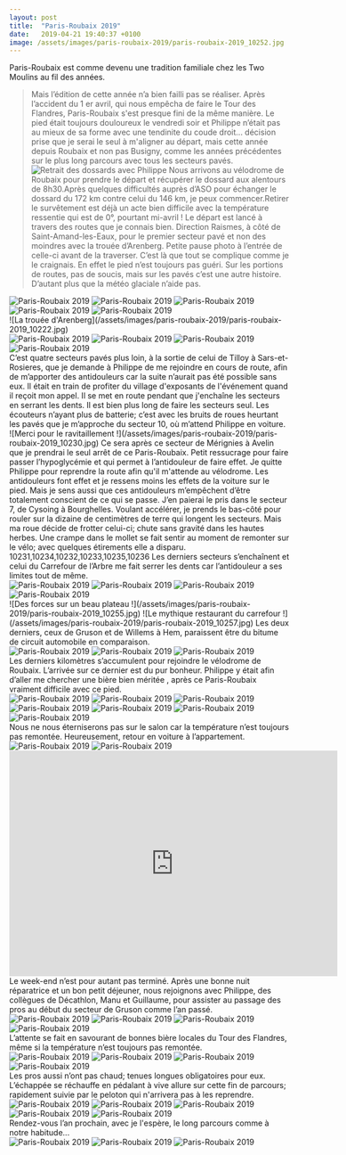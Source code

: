 ```yaml
---
layout: post
title:  "Paris-Roubaix 2019"
date:   2019-04-21 19:40:37 +0100
image: /assets/images/paris-roubaix-2019/paris-roubaix-2019_10252.jpg
---
```

Paris-Roubaix est comme devenu une tradition familiale chez les Two Moulins au fil des années.
> Mais l’édition de cette année n’a bien failli pas se réaliser.
Après l’accident du 1 er avril, qui nous empêcha de faire le Tour des Flandres, Paris-Roubaix s'est presque fini de la même manière.
Le pied était toujours douloureux le vendredi soir et Philippe n’était pas au mieux de sa forme avec une tendinite du coude droit... décision prise que je serai le seul à m'aligner au départ, mais cette année depuis Roubaix et non pas Busigny, comme les années précédentes sur le plus long parcours avec tous les secteurs pavés.
![Retrait des dossards avec Philippe](/assets/images/paris-roubaix-2019/paris-roubaix-2019_10220.jpg)
Nous arrivons au vélodrome de Roubaix pour prendre le départ et récupérer le dossard aux alentours de 8h30.Après quelques difficultés auprès d’ASO pour échanger le dossard du 172 km contre celui du 146 km, je peux commencer.Retirer le survêtement est déjà un acte bien difficile avec la température ressentie qui est de 0°, pourtant mi-avril !
Le départ est lancé à travers des routes que je connais bien. Direction Raismes, à côté de Saint-Amand-les-Eaux, pour le premier secteur pavé et non des moindres avec la trouée d’Arenberg.
Petite pause photo à l’entrée de celle-ci avant de la traverser. C’est là que tout se complique comme je le craignais. En effet le pied n’est toujours pas guéri. Sur les portions de routes, pas de soucis, mais sur les pavés c’est une autre histoire. D’autant plus que la météo glaciale n’aide pas.
<div class="gallery-box">
  <div class="gallery">
<img src="/assets/images/paris-roubaix-2019/paris-roubaix-2019_10221.jpg" title="Les choses sérieuses commencent" alt="Paris-Roubaix 2019" >
<img src="/assets/images/paris-roubaix-2019/paris-roubaix-2019_10222.jpg" title="La trouée d'Arenberg" alt="Paris-Roubaix 2019" >
<img src="/assets/images/paris-roubaix-2019/paris-roubaix-2019_10223.jpg" title="On sert les dents !" alt="Paris-Roubaix 2019" >
<img src="/assets/images/paris-roubaix-2019/paris-roubaix-2019_10224.jpg" title="" alt="Paris-Roubaix 2019" >
<img src="/assets/images/paris-roubaix-2019/paris-roubaix-2019_10225.jpg" title="" alt="Paris-Roubaix 2019" >
</div>
</div>
![La trouée d'Arenberg](/assets/images/paris-roubaix-2019/paris-roubaix-2019_10222.jpg)
<div class="gallery-box">
  <div class="gallery">
<img src="/assets/images/paris-roubaix-2019/paris-roubaix-2019_10226.jpg" title="" alt="Paris-Roubaix 2019" >
<img src="/assets/images/paris-roubaix-2019/paris-roubaix-2019_10227.jpg" title="" alt="Paris-Roubaix 2019" >
<img src="/assets/images/paris-roubaix-2019/paris-roubaix-2019_10228.jpg" title="Pont Gibus embouteillé" alt="Paris-Roubaix 2019" >
<img src="/assets/images/paris-roubaix-2019/paris-roubaix-2019_10229.jpg" title="" alt="Paris-Roubaix 2019" >
</div>
</div>
C’est quatre secteurs pavés plus loin, à la sortie de celui de Tilloy à Sars-et-Rosieres, que je demande à Philippe de me rejoindre en cours de route, afin de m’apporter des antidouleurs car la suite n’aurait pas été possible sans eux.
Il était en train de profiter du village d'exposants de l'événement quand il reçoit mon appel. Il se met en route pendant que j'enchaîne  les secteurs en serrant les dents.
Il est bien plus long de faire les secteurs seul. Les écouteurs n’ayant plus de batterie; c’est avec les bruits de roues heurtant les pavés que je m’approche du secteur 10, où m’attend Philippe en voiture.
![Merci pour le ravitaillement !](/assets/images/paris-roubaix-2019/paris-roubaix-2019_10230.jpg)
Ce sera après ce secteur de Mérignies à Avelin que je prendrai le seul arrêt de ce Paris-Roubaix. Petit ressucrage pour faire passer l’hypoglycémie et qui permet à l’antidouleur de faire effet.
Je quitte Philippe pour reprendre la route afin qu'il m'attende au vélodrome. Les antidouleurs font effet et je ressens moins les effets de la voiture sur le pied. Mais je sens aussi que ces antidouleurs m’empêchent d’être totalement conscient de ce qui se passe.
J’en paierai le pris dans le secteur 7, de Cysoing à Bourghelles. Voulant accélérer, je prends le bas-côté pour rouler sur la dizaine de centimètres de terre qui longent les secteurs. Mais ma roue décide de frotter celui-ci; chute sans gravité dans les hautes herbes.
Une crampe dans le mollet se fait sentir au moment de remonter sur le vélo; avec quelques étirements elle a disparu.
10231,10234,10232,10233,10235,10236
Les derniers secteurs s’enchaînent et celui du Carrefour de l’Arbre me fait serrer les dents car l’antidouleur a ses limites tout de même.
<div class="gallery-box">
  <div class="gallery">
<img src="/assets/images/paris-roubaix-2019/paris-roubaix-2019_10238.jpg" title="On sert les dents !" alt="Paris-Roubaix 2019" >
<img src="/assets/images/paris-roubaix-2019/paris-roubaix-2019_10239.jpg" title="" alt="Paris-Roubaix 2019" >
<img src="/assets/images/paris-roubaix-2019/paris-roubaix-2019_10240.jpg" title="" alt="Paris-Roubaix 2019" >
<img src="/assets/images/paris-roubaix-2019/paris-roubaix-2019_10241.jpg" title="" alt="Paris-Roubaix 2019" >
</div>
</div>
![Des forces sur un beau plateau !](/assets/images/paris-roubaix-2019/paris-roubaix-2019_10255.jpg)
![Le mythique restaurant du carrefour !](/assets/images/paris-roubaix-2019/paris-roubaix-2019_10257.jpg)
Les deux derniers, ceux de Gruson et de Willems à Hem, paraissent être du bitume de circuit automobile en comparaison.
<div class="gallery-box">
  <div class="gallery">
<img src="/assets/images/paris-roubaix-2019/paris-roubaix-2019_10242.jpg" title="En avant pour Gruson" alt="Paris-Roubaix 2019" >
<img src="/assets/images/paris-roubaix-2019/paris-roubaix-2019_10243.jpg" title="Ca roule tout seul ici !" alt="Paris-Roubaix 2019" >
<img src="/assets/images/paris-roubaix-2019/paris-roubaix-2019_10244.jpg" title="" alt="Paris-Roubaix 2019" >
</div>
</div>
Les derniers kilomètres s’accumulent pour rejoindre le vélodrome de Roubaix.
L’arrivée sur ce dernier est du pur bonheur. Philippe y était afin d’aller me chercher une bière bien méritée , après ce Paris-Roubaix vraiment difficile avec ce pied.
<div class="gallery-box">
  <div class="gallery">
<img src="/assets/images/paris-roubaix-2019/paris-roubaix-2019_10245.jpg" title="Ambiance inchangée " alt="Paris-Roubaix 2019" >
<img src="/assets/images/paris-roubaix-2019/paris-roubaix-2019_10246.jpg" title="" alt="Paris-Roubaix 2019" >
<img src="/assets/images/paris-roubaix-2019/paris-roubaix-2019_10247.jpg" title="Fatigue ... " alt="Paris-Roubaix 2019" >
<img src="/assets/images/paris-roubaix-2019/paris-roubaix-2019_10248.jpg" title="" alt="Paris-Roubaix 2019" >
<img src="/assets/images/paris-roubaix-2019/paris-roubaix-2019_10250.jpg" title="" alt="Paris-Roubaix 2019" >
<img src="/assets/images/paris-roubaix-2019/paris-roubaix-2019_10251.jpg" title="C'est fini !" alt="Paris-Roubaix 2019" >
<img src="/assets/images/paris-roubaix-2019/paris-roubaix-2019_10252.jpg" title="Plus que 75 m ! " alt="Paris-Roubaix 2019" >
</div>
</div>
Nous ne nous éterniserons pas sur le salon car la température n’est toujours pas remontée. Heureusement, retour en voiture à l’appartement.
<div class="gallery-box">
  <div class="gallery">
<img src="/assets/images/paris-roubaix-2019/paris-roubaix-2019_10253.jpg" title="A l'année prochaine" alt="Paris-Roubaix 2019" >
<img src="/assets/images/paris-roubaix-2019/paris-roubaix-2019_10254.jpg" title="Trouvé !" alt="Paris-Roubaix 2019" >
</div>
</div>

<center><iframe src="https://www.strava.com/activities/2286510493/embed/96e7f741261014c8df800987d898a113041ebc56" width="590" height="405" frameborder="0" scrolling="no"></iframe></center>
Le week-end n’est pour autant pas terminé. Après une bonne nuit réparatrice et un bon petit déjeuner, nous rejoignons avec Philippe, des collègues de Décathlon, Manu et Guillaume, pour assister au passage des pros au début du secteur de Gruson comme l’an passé.

<div class="gallery-box">
  <div class="gallery">
<img src="/assets/images/paris-roubaix-2019/paris-roubaix-2019_10258.jpg" title="" alt="Paris-Roubaix 2019" >
<img src="/assets/images/paris-roubaix-2019/paris-roubaix-2019_10259.jpg" title="Les risques du métier !" alt="Paris-Roubaix 2019" >
<img src="/assets/images/paris-roubaix-2019/paris-roubaix-2019_10260.jpg" title="Bien installés" alt="Paris-Roubaix 2019" >
<img src="/assets/images/paris-roubaix-2019/paris-roubaix-2019_10261.jpg" title="Confortable !" alt="Paris-Roubaix 2019" >
</div>
</div>
L’attente se fait en savourant de bonnes bière locales du Tour des Flandres, même si la température n’est toujours pas remontée.

<div class="gallery-box">
  <div class="gallery">
<img src="/assets/images/paris-roubaix-2019/paris-roubaix-2019_10262.jpg" title="Sep Vanmarcke" alt="Paris-Roubaix 2019" >
<img src="/assets/images/paris-roubaix-2019/paris-roubaix-2019_10263.jpg" title="Nils Politt et Sep Vanmarcke" alt="Paris-Roubaix 2019" >
<img src="/assets/images/paris-roubaix-2019/paris-roubaix-2019_10264.jpg" title="Peter Sagan et Philippe Gilbert" alt="Paris-Roubaix 2019" >
<img src="/assets/images/paris-roubaix-2019/paris-roubaix-2019_10265.jpg" title="Philippe Gilbert et Nils Politt" alt="Paris-Roubaix 2019" >
</div>
</div>
Les pros aussi n’ont pas chaud; tenues longues obligatoires pour eux. L’échappée se réchauffe en pédalant à vive allure sur cette fin de parcours; rapidement suivie par le peloton qui n'arrivera pas à les reprendre.

<div class="gallery-box">
  <div class="gallery">
<img src="/assets/images/paris-roubaix-2019/paris-roubaix-2019_10266.jpg" title="" alt="Paris-Roubaix 2019" >
<img src="/assets/images/paris-roubaix-2019/paris-roubaix-2019_10267.jpg" title="Drapeau connu" alt="Paris-Roubaix 2019" >
<img src="/assets/images/paris-roubaix-2019/paris-roubaix-2019_10268.jpg" title="Je les connais ceux là !" alt="Paris-Roubaix 2019" >
<img src="/assets/images/paris-roubaix-2019/paris-roubaix-2019_10269.jpg" title="" alt="Paris-Roubaix 2019" >
<img src="/assets/images/paris-roubaix-2019/paris-roubaix-2019_10271.jpg" title="Notre ami Greg " alt="Paris-Roubaix 2019" >
</div>
</div>
Rendez-vous l’an prochain, avec je l'espère, le long parcours comme à notre habitude...

<div class="gallery-box">
  <div class="gallery">
<img src="/assets/images/paris-roubaix-2019/paris-roubaix-2019_10272.jpg" title="A l'année prochaine !" alt="Paris-Roubaix 2019" >
<img src="/assets/images/paris-roubaix-2019/paris-roubaix-2019_10273.jpg" title="" alt="Paris-Roubaix 2019" >
<img src="/assets/images/paris-roubaix-2019/paris-roubaix-2019_10274.jpg" title="Vers le retour" alt="Paris-Roubaix 2019" >
</div>
</div>